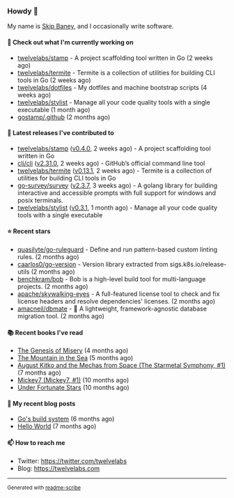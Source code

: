 ### Howdy 👋

My name is [Skip Baney](https://twelvelabs.com), and I occasionally write software.

#### 👷 Check out what I'm currently working on

- [twelvelabs/stamp](https://github.com/twelvelabs/stamp) - A project scaffolding tool written in Go (2 weeks ago)
- [twelvelabs/termite](https://github.com/twelvelabs/termite) - Termite is a collection of utilities for building CLI tools in Go (2 weeks ago)
- [twelvelabs/dotfiles](https://github.com/twelvelabs/dotfiles) - My dotfiles and machine bootstrap scripts  (4 weeks ago)
- [twelvelabs/stylist](https://github.com/twelvelabs/stylist) - Manage all your code quality tools with a single executable (1 month ago)
- [gostamp/.github](https://github.com/gostamp/.github) (2 months ago)

#### 🔭 Latest releases I've contributed to

- [twelvelabs/stamp](https://github.com/twelvelabs/stamp) ([v0.4.0](https://github.com/twelvelabs/stamp/releases/tag/v0.4.0), 2 weeks ago) - A project scaffolding tool written in Go
- [cli/cli](https://github.com/cli/cli) ([v2.31.0](https://github.com/cli/cli/releases/tag/v2.31.0), 2 weeks ago) - GitHub’s official command line tool
- [twelvelabs/termite](https://github.com/twelvelabs/termite) ([v0.13.1](https://github.com/twelvelabs/termite/releases/tag/v0.13.1), 2 weeks ago) - Termite is a collection of utilities for building CLI tools in Go
- [go-survey/survey](https://github.com/go-survey/survey) ([v2.3.7](https://github.com/go-survey/survey/releases/tag/v2.3.7), 3 weeks ago) - A golang library for building interactive and accessible prompts with full support for windows and posix terminals.
- [twelvelabs/stylist](https://github.com/twelvelabs/stylist) ([v0.3.1](https://github.com/twelvelabs/stylist/releases/tag/v0.3.1), 1 month ago) - Manage all your code quality tools with a single executable

#### ⭐ Recent stars

- [quasilyte/go-ruleguard](https://github.com/quasilyte/go-ruleguard) - Define and run pattern-based custom linting rules. (2 months ago)
- [caarlos0/go-version](https://github.com/caarlos0/go-version) - Version library extracted from sigs.k8s.io/release-utils (2 months ago)
- [benchkram/bob](https://github.com/benchkram/bob) - Bob is a high-level build tool for multi-language projects. (2 months ago)
- [apache/skywalking-eyes](https://github.com/apache/skywalking-eyes) - A full-featured license tool to check and fix license headers and resolve dependencies&#39; licenses. (2 months ago)
- [amacneil/dbmate](https://github.com/amacneil/dbmate) - :rocket: A lightweight, framework-agnostic database migration tool. (2 months ago)

#### 📚 Recent books I've read

- [The Genesis of Misery](https://www.goodreads.com/review/show/4961676783?utm_medium=api&amp;utm_source=rss) (4 months ago)
- [The Mountain in the Sea](https://www.goodreads.com/review/show/5027288300?utm_medium=api&amp;utm_source=rss) (5 months ago)
- [August Kitko and the Mechas from Space (The Starmetal Symphony, #1)](https://www.goodreads.com/review/show/5100246985?utm_medium=api&amp;utm_source=rss) (7 months ago)
- [Mickey7 (Mickey7, #1)](https://www.goodreads.com/review/show/4962790910?utm_medium=api&amp;utm_source=rss) (10 months ago)
- [Under Fortunate Stars](https://www.goodreads.com/review/show/4813809207?utm_medium=api&amp;utm_source=rss) (10 months ago)

#### 📜 My recent blog posts

- [Go&#39;s build system](https://twelvelabs.com/2023/01/02/go-build-system/) (6 months ago)
- [Hello World](https://twelvelabs.com/2022/11/20/hello-world/) (7 months ago)

#### 📫 How to reach me

- Twitter: <https://twitter.com/twelvelabs>
- Blog: <https://twelvelabs.com>

---

<sup>Generated with [readme-scribe](https://github.com/muesli/readme-scribe)</sup>

